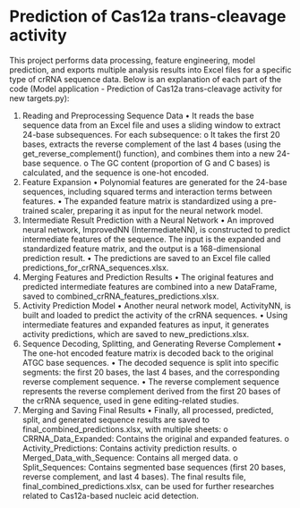 # Prediction of Cas12a trans-cleavage activity 

This project performs data processing, feature engineering, model prediction, and exports multiple analysis results into Excel files for a specific type of crRNA sequence data. Below is an explanation of each part of the code (Model application - Prediction of Cas12a trans-cleavage activity for new targets.py):
1. Reading and Preprocessing Sequence Data
•  It reads the base sequence data from an Excel file and uses a sliding window to extract 24-base subsequences. For each subsequence:
o      It takes the first 20 bases, extracts the reverse complement of the last 4 bases (using the get_reverse_complement() function), and combines them into a new 24-base sequence.
o      The GC content (proportion of G and C bases) is calculated, and the sequence is one-hot encoded.
3. Feature Expansion
•	Polynomial features are generated for the 24-base sequences, including squared terms and interaction terms between features.
•	The expanded feature matrix is standardized using a pre-trained scaler, preparing it as input for the neural network model.
4. Intermediate Result Prediction with a Neural Network
•	An improved neural network, ImprovedNN (IntermediateNN), is constructed to predict intermediate features of the sequence. The input is the expanded and standardized feature matrix, and the output is a 168-dimensional prediction result.
•	The predictions are saved to an Excel file called predictions_for_crRNA_sequences.xlsx.
5. Merging Features and Prediction Results
•	The original features and predicted intermediate features are combined into a new DataFrame, saved to combined_crRNA_features_predictions.xlsx.
6. Activity Prediction Model
•	Another neural network model, ActivityNN, is built and loaded to predict the activity of the crRNA sequences.
•	Using intermediate features and expanded features as input, it generates activity predictions, which are saved to new_predictions.xlsx.
7. Sequence Decoding, Splitting, and Generating Reverse Complement
•	The one-hot encoded feature matrix is decoded back to the original ATGC base sequences.
•	The decoded sequence is split into specific segments: the first 20 bases, the last 4 bases, and the corresponding reverse complement sequence.
•	The reverse complement sequence represents the reverse complement derived from the first 20 bases of the crRNA sequence, used in gene editing-related studies.
8. Merging and Saving Final Results
•	Finally, all processed, predicted, split, and generated sequence results are saved to final_combined_predictions.xlsx, with multiple sheets:
o	  CRRNA_Data_Expanded: Contains the original and expanded features.
o	  Activity_Predictions: Contains activity prediction results.
o	  Merged_Data_with_Sequence: Contains all merged data.
o	  Split_Sequences: Contains segmented base sequences (first 20 bases, reverse complement, and last 4 bases).
The final results file, final_combined_predictions.xlsx, can be used for further researches related to Cas12a-based nucleic acid detection.
